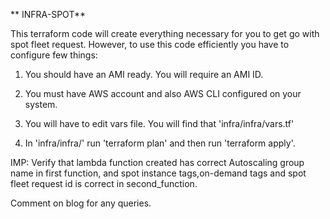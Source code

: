 ** INFRA-SPOT**

This terraform code will create everything necessary for you to get go with spot fleet request.
However, to use this code efficiently you have to configure few things:

1. You should have an AMI ready. You will require an AMI ID.

2. You must have AWS account and also AWS CLI configured on your system.

3. You will have to edit vars file. You  will find that  'infra/infra/vars.tf'

4. In 'infra/infra/' run 'terraform plan' and then run 'terraform apply'.

IMP: Verify that lambda function created has correct Autoscaling group name in first function, and spot instance tags,on-demand tags and spot fleet request id is correct in second_function.

Comment on blog for any queries.
